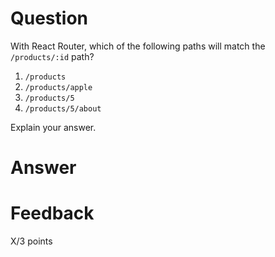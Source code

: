 # Question

With React Router, which of the following paths will match the `/products/:id` path?

1. `/products`
2. `/products/apple`
3. `/products/5`
4. `/products/5/about`

Explain your answer.

# Answer




# Feedback

X/3 points